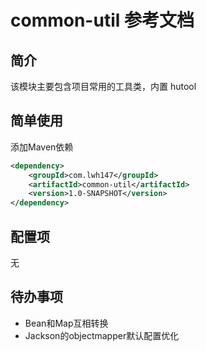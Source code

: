 # common-util 参考文档

## 简介

该模块主要包含项目常用的工具类，内置 hutool

## 简单使用

添加Maven依赖

```xml
<dependency>
    <groupId>com.lwh147</groupId>
    <artifactId>common-util</artifactId>
    <version>1.0-SNAPSHOT</version>
</dependency>
```

## 配置项

无

## 待办事项

* Bean和Map互相转换
* Jackson的objectmapper默认配置优化